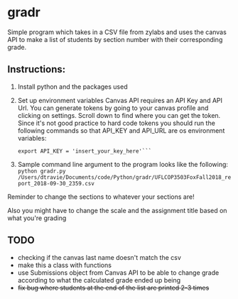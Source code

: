 # gradr

Simple program which takes in a CSV file from zylabs and uses the canvas API to make a list of students by section number with their corresponding grade.

## Instructions:

1. Install python and the packages used
2. Set up environment variables
	Canvas API requires an API Key and API Url. You can generate tokens by going to your canvas profile and clicking on settings. Scroll down to find where you can get the token. Since it's not good practice to hard code tokens you should run the following commands so that API_KEY and API_URL are os environment variables:

	```export API_URL = 'https://ufl.instructure.com'
	export API_KEY = 'insert_your_key_here'```
3. Sample command line argument to the program looks like the following:
	```python gradr.py /Users/dtravie/Documents/code/Python/gradr/UFLCOP3503FoxFall2018_report_2018-09-30_2359.csv```

Reminder to change the sections to whatever your sections are!

Also you might have to change the scale and the assignment title based on what you're grading
## TODO

* checking if the canvas last name doesn't match the csv
* make this a class with functions
* use Submissions object from Canvas API to be able to change grade according to what the calculated grade ended up being
* ~~fix bug where students at the end of the list are printed 2-3 times~~
